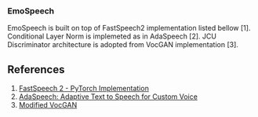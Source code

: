 ### EmoSpeech

EmoSpeech is built on top of FastSpeech2 implementation listed bellow [1]. Conditional Layer Norm is implemeted as in AdaSpeech [2]. JCU Discriminator architecture is adopted from VocGAN implementation [3]. 

## References
1. [FastSpeech 2 - PyTorch Implementation](https://github.com/ming024/FastSpeech2)
2. [AdaSpeech: Adaptive Text to Speech for Custom Voice](https://github.com/rishikksh20/AdaSpeech)
3. [Modified VocGAN](https://github.com/rishikksh20/VocGAN/tree/master)
